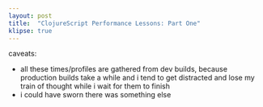 ```yaml
---
layout: post
title:  "ClojureScript Performance Lessons: Part One"
klipse: true
---
```


caveats:
* all these times/profiles are gathered from dev builds, because production builds take a while and i tend to get distracted and lose my train of thought while i wait for them to finish
* i could have sworn there was something else
